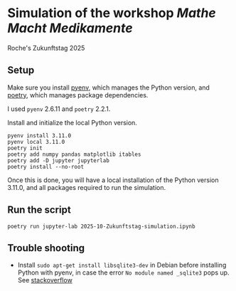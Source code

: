 Simulation of the workshop *Mathe Macht Medikamente*
===
Roche's Zukunftstag 2025

## Setup

Make sure you install [pyenv](https://github.com/pyenv/pyenv), which manages the Python version, and [poetry](https://python-poetry.org/docs/basic-usage/), which manages package dependencies.

I used `pyenv` 2.6.11 and `poetry` 2.2.1.

Install and initialize the local Python version.

```
pyenv install 3.11.0
pyenv local 3.11.0
poetry init
poetry add numpy pandas matplotlib itables
poetry add -D jupyter jupyterlab
poetry install --no-root
```

Once this is done, you will have a local installation of the Python version 3.11.0, and all packages required to run the simulation.

## Run the script

```
poetry run jupyter-lab 2025-10-Zukunftstag-simulation.ipynb
```

## Trouble shooting

* Install `sudo apt-get install libsqlite3-dev` in Debian before installing Python with pyenv, in case the error `No module named _sqlite3` pops up. See [stackoverflow](https://stackoverflow.com/questions/1210664/no-module-named-sqlite3)
